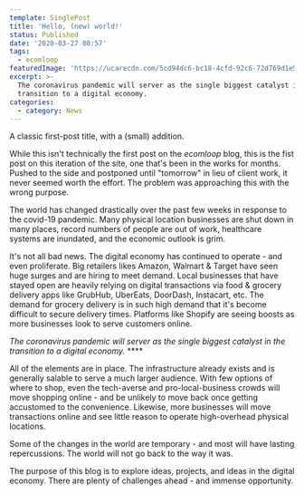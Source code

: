 ```yaml
---
template: SinglePost
title: 'Hello, (new) world!'
status: Published
date: '2020-03-27 08:57'
tags:
  - ecomloop
featuredImage: 'https://ucarecdn.com/5cd94dc6-bc18-4cfd-92c6-72d769d1e503/'
excerpt: >-
  The coronavirus pandemic will server as the single biggest catalyst in the
  transition to a digital economy.
categories:
  - category: News
---
```

A classic first-post title, with a (small) addition.

While this isn't technically the first post on the _ecomloop_ blog, this is the fist post on this iteration of the site, one that's been in the works for months. Pushed to the side and postponed until "tomorrow" in lieu of client work, it never seemed worth the effort. The problem was approaching this with the wrong purpose.

The world has changed drastically over the past few weeks in response to the covid-19 pandemic. Many physical location businesses are shut down in many places, record numbers of people are out of work, healthcare systems are inundated, and the economic outlook is grim.

It's not all bad news. The digital economy has continued to operate - and even proliferate. Big retailers likes Amazon, Walmart & Target have seen huge surges and are hiring to meet demand. Local businesses that have stayed open are heavily relying on digital transactions via food & grocery delivery apps like GrubHub, UberEats, DoorDash, Instacart, etc. The demand for grocery delivery is in such high demand that it's become difficult to secure delivery times. Platforms like Shopify are seeing boosts as more businesses look to serve customers online.

_The coronavirus pandemic will server as the single biggest catalyst in the transition to a digital economy._ ****

All of the elements are in place. The infrastructure already exists and is generally salable to serve a much larger audience. With few options of where to shop, even the tech-averse and pro-local-business crowds will move shopping online - and be unlikely to move back once getting accustomed to the convenience. Likewise, more businesses will move transactions online and see little reason to operate high-overhead physical locations.

Some of the changes in the world are temporary - and most will have lasting repercussions. The world will not go back to the way it was.

The purpose of this blog is to explore ideas, projects, and ideas in the digital economy. There are plenty of challenges ahead - and immense opportunity.
